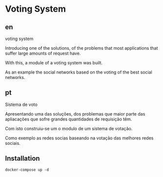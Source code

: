 # Voting System
## en
voting system

Introducing one of the solutions, of the problems that most applications that suffer large amounts of request have.

With this, a module of a voting system was built.

As an example the social networks based on the voting of the best social networks.

## pt
Sistema de voto

Apresentando uma das soluções, dos problemas que maior parte das apliacações que sofre grandes quantidades de requisição têm.

Com isto construiu-se um o modulo de um sistema de votação.

Como exemplo as redes socias baseando na votação das melhores redes sociais.

## Installation

```
docker-compose up -d
```
